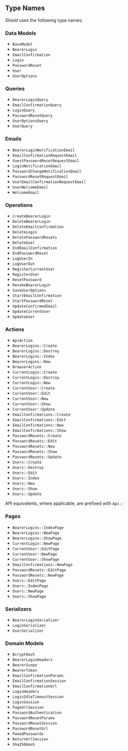 ## Type Names

*Shield* uses the following type names:

### Data Models

- `BaseModel`
- `BearerLogin`
- `EmailConfirmation`
- `Login`
- `PasswordReset`
- `User`
- `UserOptions`

### Queries

- `BearerLoginQuery`
- `EmailConfirmationQuery`
- `LoginQuery`
- `PasswordResetQuery`
- `UserOptionsQuery`
- `UserQuery`

### Emails

- `BearerLoginNotificationEmail`
- `EmailConfirmationRequestEmail`
- `GuestPasswordResetRequestEmail`
- `LoginNotificationEmail`
- `PasswordChangeNotificationEmail`
- `PasswordResetRequestEmail`
- `UserEmailConfirmationRequestEmail`
- `UserWelcomeEmail`
- `WelcomeEmail`

### Operations

- `CreateBearerLogin`
- `DeleteBearerLogin`
- `DeleteEmailConfirmation`
- `DeleteLogin`
- `DeletePasswordResets`
- `DeleteUser`
- `EndEmailConfirmation`
- `EndPasswordReset`
- `LogUserIn`
- `LogUserOut`
- `RegisterCurrentUser`
- `RegisterUser`
- `ResetPassword`
- `RevokeBearerLogin`
- `SaveUserOptions`
- `StartEmailConfirmation`
- `StartPasswordReset`
- `UpdateConfirmedEmail`
- `UpdateCurrentUser`
- `UpdateUser`

### Actions

- `ApiAction`
- `BearerLogins::Create`
- `BearerLogins::Destroy`
- `BearerLogins::Index`
- `BearerLogins::New`
- `BrowserAction`
- `CurrentLogin::Create`
- `CurrentLogin::Destroy`
- `CurrentLogin::New`
- `CurrentUser::Create`
- `CurrentUser::Edit`
- `CurrentUser::New`
- `CurrentUser::Show`
- `CurrentUser::Update`
- `EmailConfirmations::Create`
- `EmailConfirmations::Edit`
- `EmailConfirmations::New`
- `EmailConfirmations::Show`
- `PasswordResets::Create`
- `PasswordResets::Edit`
- `PasswordResets::New`
- `PasswordResets::Show`
- `PasswordResets::Update`
- `Users::Create`
- `Users::Destroy`
- `Users::Edit`
- `Users::Index`
- `Users::New`
- `Users::Show`
- `Users::Update`

API equivalents, where applicable, are prefixed with `Api::`

### Pages

- `BearerLogins::IndexPage`
- `BearerLogins::NewPage`
- `BearerLogins::ShowPage`
- `CurrentLogin::NewPage`
- `CurrentUser::EditPage`
- `CurrentUser::NewPage`
- `CurrentUser::ShowPage`
- `EmailConfirmations::NewPage`
- `PasswordResets::EditPage`
- `PasswordResets::NewPage`
- `Users::EditPage`
- `Users::IndexPage`
- `Users::NewPage`
- `Users::ShowPage`

### Serializers

- `BearerLoginSerializer`
- `LoginSerializer`
- `UserSerializer`

### Domain Models

- `BcryptHash`
- `BearerLoginHeaders`
- `BearerScope`
- `BearerToken`
- `EmailConfirmationParams`
- `EmailConfirmationSession`
- `EmailConfirmationUrl`
- `LoginHeaders`
- `LoginIdleTimeoutSession`
- `LoginSession`
- `PageUrlSession`
- `PasswordAuthentication`
- `PasswordResetParams`
- `PasswordResetSession`
- `PasswordResetUrl`
- `PwnedPasswords`
- `ReturnUrlSession`
- `Sha256Hash`

